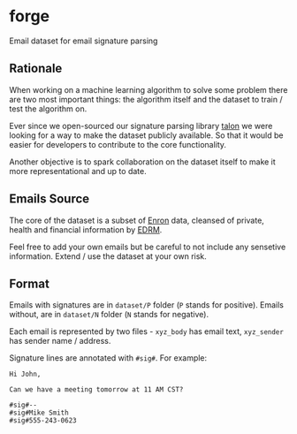 # forge

Email dataset for email signature parsing

## Rationale

When working on a machine learning algorithm to solve some problem there are two most important things: the algorithm itself and the dataset to train / test the algorithm on.

Ever since we open-sourced our signature parsing library [talon](https://github.com/mailgun/talon) we were looking for a way to make the dataset publicly available. So that it would be easier for developers to contribute to the core functionality.

Another objective is to spark collaboration on the dataset itself to make it more representational and up to date.

## Emails Source

The core of the dataset is a subset of [Enron](https://www.cs.cmu.edu/~enron/) data, cleansed of private, health and financial information by [EDRM](http://www.edrm.net/resources/data-sets/edrm-enron-email-data-set).

Feel free to add your own emails but be careful to not include any sensetive information. Extend / use the dataset at your own risk.

## Format

Emails with signatures are in ``dataset/P`` folder (``P`` stands for positive). Emails without, are in ``dataset/N`` folder (``N`` stands for negative).

Each email is represented by two files - ``xyz_body`` has email text, ``xyz_sender`` has sender name / address.

Signature lines are annotated with ``#sig#``. For example:

```
Hi John,

Can we have a meeting tomorrow at 11 AM CST?

#sig#--
#sig#Mike Smith
#sig#555-243-0623
```
